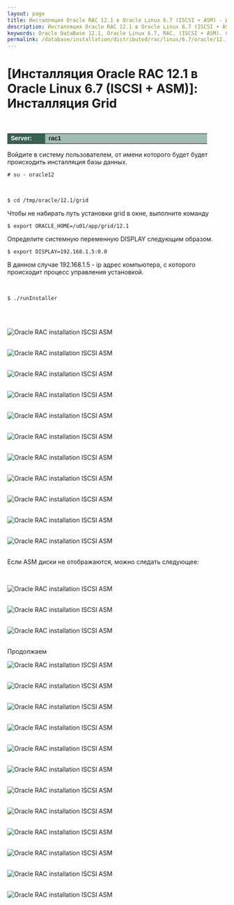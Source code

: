```yaml
---
layout: page
title: Инсталляция Oracle RAC 12.1 в Oracle Linux 6.7 (ISCSI + ASM) - Инсталляция Grid
description: Инсталляция Oracle RAC 12.1 в Oracle Linux 6.7 (ISCSI + ASM) - Инсталляция Grid
keywords: Oracle DataBase 12.1, Oracle Linux 6.7, RAC, (ISCSI + ASM). Grid
permalink: /database/installation/distributed/rac/linux/6.7/oracle/12.1/iscsi-asm/grid-installation/
---
```


# [Инсталляция Oracle RAC 12.1 в Oracle Linux 6.7 (ISCSI + ASM)]: Инсталляция Grid

<br/>

<table cellpadding="4" cellspacing="2" align="center" border="0" width="100%">
	<tr>
		<td style="color: rgb(255, 255, 255);" bgcolor="#386351" width="14%"><span style="font-family: Arial,Helvetica,sans-serif; font-size: 14px;"><strong>Server:</strong></span></td>
		<td height="20" bgcolor="#a2bcb1" width="60%"><span style="font-family: Arial,Helvetica,sans-serif; font-size: 14px;"><strong>rac1</strong></span></td>
	</tr>
</table>

Войдите в систему пользователем, от имени которого будет будет происходить инсталляция базы данных.

    # su - oracle12

<br/>

    $ cd /tmp/oracle/12.1/grid

Чтобы не набирать путь установки grid в окне, выполните команду

    $ export ORACLE_HOME=/u01/app/grid/12.1

Определите системную переменную DISPLAY следующим образом.

    $ export DISPLAY=192.168.1.5:0.0

В данном случае 192.168.1.5 - ip адрес компьютера, с которого происходит процесс управления установкой.

<br/>

    $ ./runInstaller

<br/>
<br/>

<img src="https://img.oracledba.net/images/docs/01-oracle-database/02-installation/03-oracle-database-installation/02-distributed/02-rac/linux/6.7/oracle/12.1/02-iscsi-asm/01-grid-installation/grid-installation_01.png" border="0" alt="Oracle RAC installation ISCSI ASM"><br/><br/>

<img src="https://img.oracledba.net/images/docs/01-oracle-database/02-installation/03-oracle-database-installation/02-distributed/02-rac/linux/6.7/oracle/12.1/02-iscsi-asm/01-grid-installation/grid-installation_02.png" border="0" alt="Oracle RAC installation ISCSI ASM"><br/><br/>

<img src="https://img.oracledba.net/images/docs/01-oracle-database/02-installation/03-oracle-database-installation/02-distributed/02-rac/linux/6.7/oracle/12.1/02-iscsi-asm/01-grid-installation/grid-installation_03.png" border="0" alt="Oracle RAC installation ISCSI ASM"><br/><br/>

<img src="https://img.oracledba.net/images/docs/01-oracle-database/02-installation/03-oracle-database-installation/02-distributed/02-rac/linux/6.7/oracle/12.1/02-iscsi-asm/01-grid-installation/grid-installation_04.png" border="0" alt="Oracle RAC installation ISCSI ASM"><br/><br/>

<img src="https://img.oracledba.net/images/docs/01-oracle-database/02-installation/03-oracle-database-installation/02-distributed/02-rac/linux/6.7/oracle/12.1/02-iscsi-asm/01-grid-installation/grid-installation_05.png" border="0" alt="Oracle RAC installation ISCSI ASM"><br/><br/>

<img src="https://img.oracledba.net/images/docs/01-oracle-database/02-installation/03-oracle-database-installation/02-distributed/02-rac/linux/6.7/oracle/12.1/02-iscsi-asm/01-grid-installation/grid-installation_06.png" border="0" alt="Oracle RAC installation ISCSI ASM"><br/><br/>

<img src="https://img.oracledba.net/images/docs/01-oracle-database/02-installation/03-oracle-database-installation/02-distributed/02-rac/linux/6.7/oracle/12.1/02-iscsi-asm/01-grid-installation/grid-installation_07.png" border="0" alt="Oracle RAC installation ISCSI ASM"><br/><br/>

<img src="https://img.oracledba.net/images/docs/01-oracle-database/02-installation/03-oracle-database-installation/02-distributed/02-rac/linux/6.7/oracle/12.1/02-iscsi-asm/01-grid-installation/grid-installation_08.png" border="0" alt="Oracle RAC installation ISCSI ASM"><br/><br/>

<img src="https://img.oracledba.net/images/docs/01-oracle-database/02-installation/03-oracle-database-installation/02-distributed/02-rac/linux/6.7/oracle/12.1/02-iscsi-asm/01-grid-installation/grid-installation_09.png" border="0" alt="Oracle RAC installation ISCSI ASM"><br/><br/>

<img src="https://img.oracledba.net/images/docs/01-oracle-database/02-installation/03-oracle-database-installation/02-distributed/02-rac/linux/6.7/oracle/12.1/02-iscsi-asm/01-grid-installation/grid-installation_10.png" border="0" alt="Oracle RAC installation ISCSI ASM"><br/><br/>

<img src="https://img.oracledba.net/images/docs/01-oracle-database/02-installation/03-oracle-database-installation/02-distributed/02-rac/linux/6.7/oracle/12.1/02-iscsi-asm/01-grid-installation/grid-installation_11.png" border="0" alt="Oracle RAC installation ISCSI ASM"><br/><br/>

Если ASM диски не отображаются, можно следать следующее:

<br/>

<img src="https://img.oracledba.net/images/docs/01-oracle-database/02-installation/03-oracle-database-installation/02-distributed/02-rac/linux/6.7/oracle/12.1/02-iscsi-asm/01-grid-installation/grid-installation_12.png" border="0" alt="Oracle RAC installation ISCSI ASM"><br/><br/>

<img src="https://img.oracledba.net/images/docs/01-oracle-database/02-installation/03-oracle-database-installation/02-distributed/02-rac/linux/6.7/oracle/12.1/02-iscsi-asm/01-grid-installation/grid-installation_13.png" border="0" alt="Oracle RAC installation ISCSI ASM"><br/><br/>

<img src="https://img.oracledba.net/images/docs/01-oracle-database/02-installation/03-oracle-database-installation/02-distributed/02-rac/linux/6.7/oracle/12.1/02-iscsi-asm/01-grid-installation/grid-installation_14.png" border="0" alt="Oracle RAC installation ISCSI ASM"><br/><br/>

Продолжаем

<img src="https://img.oracledba.net/images/docs/01-oracle-database/02-installation/03-oracle-database-installation/02-distributed/02-rac/linux/6.7/oracle/12.1/02-iscsi-asm/01-grid-installation/grid-installation_15.png" border="0" alt="Oracle RAC installation ISCSI ASM"><br/><br/>

<img src="https://img.oracledba.net/images/docs/01-oracle-database/02-installation/03-oracle-database-installation/02-distributed/02-rac/linux/6.7/oracle/12.1/02-iscsi-asm/01-grid-installation/grid-installation_16.png" border="0" alt="Oracle RAC installation ISCSI ASM"><br/><br/>

<img src="https://img.oracledba.net/images/docs/01-oracle-database/02-installation/03-oracle-database-installation/02-distributed/02-rac/linux/6.7/oracle/12.1/02-iscsi-asm/01-grid-installation/grid-installation_17.png" border="0" alt="Oracle RAC installation ISCSI ASM"><br/><br/>

<img src="https://img.oracledba.net/images/docs/01-oracle-database/02-installation/03-oracle-database-installation/02-distributed/02-rac/linux/6.7/oracle/12.1/02-iscsi-asm/01-grid-installation/grid-installation_18.png" border="0" alt="Oracle RAC installation ISCSI ASM"><br/><br/>

<img src="https://img.oracledba.net/images/docs/01-oracle-database/02-installation/03-oracle-database-installation/02-distributed/02-rac/linux/6.7/oracle/12.1/02-iscsi-asm/01-grid-installation/grid-installation_19.png" border="0" alt="Oracle RAC installation ISCSI ASM"><br/><br/>

<img src="https://img.oracledba.net/images/docs/01-oracle-database/02-installation/03-oracle-database-installation/02-distributed/02-rac/linux/6.7/oracle/12.1/02-iscsi-asm/01-grid-installation/grid-installation_20.png" border="0" alt="Oracle RAC installation ISCSI ASM"><br/><br/>

<img src="https://img.oracledba.net/images/docs/01-oracle-database/02-installation/03-oracle-database-installation/02-distributed/02-rac/linux/6.7/oracle/12.1/02-iscsi-asm/01-grid-installation/grid-installation_21.png" border="0" alt="Oracle RAC installation ISCSI ASM"><br/><br/>

<img src="https://img.oracledba.net/images/docs/01-oracle-database/02-installation/03-oracle-database-installation/02-distributed/02-rac/linux/6.7/oracle/12.1/02-iscsi-asm/01-grid-installation/grid-installation_22.png" border="0" alt="Oracle RAC installation ISCSI ASM"><br/><br/>

<img src="https://img.oracledba.net/images/docs/01-oracle-database/02-installation/03-oracle-database-installation/02-distributed/02-rac/linux/6.7/oracle/12.1/02-iscsi-asm/01-grid-installation/grid-installation_23.png" border="0" alt="Oracle RAC installation ISCSI ASM"><br/><br/>

<img src="https://img.oracledba.net/images/docs/01-oracle-database/02-installation/03-oracle-database-installation/02-distributed/02-rac/linux/6.7/oracle/12.1/02-iscsi-asm/01-grid-installation/grid-installation_24.png" border="0" alt="Oracle RAC installation ISCSI ASM"><br/><br/>

<img src="https://img.oracledba.net/images/docs/01-oracle-database/02-installation/03-oracle-database-installation/02-distributed/02-rac/linux/6.7/oracle/12.1/02-iscsi-asm/01-grid-installation/grid-installation_25.png" border="0" alt="Oracle RAC installation ISCSI ASM"><br/><br/>

<img src="https://img.oracledba.net/images/docs/01-oracle-database/02-installation/03-oracle-database-installation/02-distributed/02-rac/linux/6.7/oracle/12.1/02-iscsi-asm/01-grid-installation/grid-installation_26.png" border="0" alt="Oracle RAC installation ISCSI ASM"><br/><br/>
